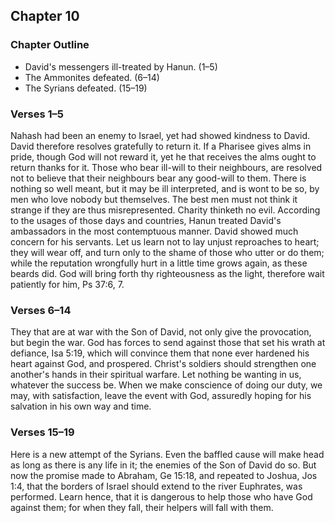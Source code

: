 ## Chapter 10

### Chapter Outline

- David's messengers ill-treated by Hanun. (1–5)
- The Ammonites defeated. (6–14)
- The Syrians defeated. (15–19)

### Verses 1–5

Nahash had been an enemy to Israel, yet had showed kindness to David. David therefore resolves gratefully to return it. If a Pharisee gives alms in pride, though God will not reward it, yet he that receives the alms ought to return thanks for it. Those who bear ill-will to their neighbours, are resolved not to believe that their neighbours bear any good-will to them. There is nothing so well meant, but it may be ill interpreted, and is wont to be so, by men who love nobody but themselves. The best men must not think it strange if they are thus misrepresented. Charity thinketh no evil. According to the usages of those days and countries, Hanun treated David's ambassadors in the most contemptuous manner. David showed much concern for his servants. Let us learn not to lay unjust reproaches to heart; they will wear off, and turn only to the shame of those who utter or do them; while the reputation wrongfully hurt in a little time grows again, as these beards did. God will bring forth thy righteousness as the light, therefore wait patiently for him, Ps 37:6, 7.

### Verses 6–14

They that are at war with the Son of David, not only give the provocation, but begin the war. God has forces to send against those that set his wrath at defiance, Isa 5:19, which will convince them that none ever hardened his heart against God, and prospered. Christ's soldiers should strengthen one another's hands in their spiritual warfare. Let nothing be wanting in us, whatever the success be. When we make conscience of doing our duty, we may, with satisfaction, leave the event with God, assuredly hoping for his salvation in his own way and time.

### Verses 15–19

Here is a new attempt of the Syrians. Even the baffled cause will make head as long as there is any life in it; the enemies of the Son of David do so. But now the promise made to Abraham, Ge 15:18, and repeated to Joshua, Jos 1:4, that the borders of Israel should extend to the river Euphrates, was performed. Learn hence, that it is dangerous to help those who have God against them; for when they fall, their helpers will fall with them.

